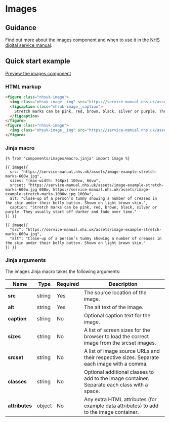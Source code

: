 # Images

## Guidance

Find out more about the images component and when to use it in the [NHS digital service manual](https://service-manual.nhs.uk/design-system/components/images).

## Quick start example

[Preview the images component](https://nhsuk.github.io/nhsuk-frontend/components/images/index.html)

### HTML markup

```html
<figure class="nhsuk-image">
  <img class="nhsuk-image__img" src="https://service-manual.nhs.uk/assets/image-example-stretch-marks-600w.jpg" alt="Close-up of a person’s tummy showing a number of creases in the skin under their belly button. Shown on light brown skin." sizes="(max-width: 768px) 100vw, 66vw" srcset="https://service-manual.nhs.uk/assets/image-example-stretch-marks-600w.jpg 600w, https://service-manual.nhs.uk/assets/image-example-stretch-marks-1000w.jpg 1000w">
  <figcaption class="nhsuk-image__caption">
    Stretch marks can be pink, red, brown, black, silver or purple. They usually start off darker and fade over time.
  </figcaption>
</figure>
<figure class="nhsuk-image">
  <img class="nhsuk-image__img" src="https://service-manual.nhs.uk/assets/image-example-stretch-marks-600w.jpg" alt="Close-up of a person’s tummy showing a number of creases in the skin under their belly button. Shown on light brown skin.">
</figure>
```

### Jinja macro

```
{% from 'components/images/macro.jinja' import image %}

{{ image({
  src: "https://service-manual.nhs.uk/assets/image-example-stretch-marks-600w.jpg",
  sizes: "(max-width: 768px) 100vw, 66vw",
  srcset: "https://service-manual.nhs.uk/assets/image-example-stretch-marks-600w.jpg 600w, https://service-manual.nhs.uk/assets/image-example-stretch-marks-1000w.jpg 1000w",
  alt: "Close-up of a person’s tummy showing a number of creases in the skin under their belly button. Shown on light brown skin.",
  caption: "Stretch marks can be pink, red, brown, black, silver or purple. They usually start off darker and fade over time."
}) }}

{{ image({
  "src": "https://service-manual.nhs.uk/assets/image-example-stretch-marks-600w.jpg",
  "alt": "Close-up of a person’s tummy showing a number of creases in the skin under their belly button. Shown on light brown skin."
}) }}
```

### Jinja arguments

The images Jinja macro takes the following arguments:

| Name           | Type   | Required | Description                                                                                  |
| -------------- | ------ | -------- | -------------------------------------------------------------------------------------------- |
| **src**        | string | Yes      | The source location of the image.                                                            |
| **alt**        | string | Yes      | The alt text of the image.                                                                   |
| **caption**    | string | No       | Optional caption text for the image.                                                         |
| **sizes**      | string | No       | A list of screen sizes for the browser to load the correct image from the srcset images.     |
| **srcset**     | string | No       | A list of image source URLs and their respective sizes. Separate each image with a comma.    |
| **classes**    | string | No       | Optional additional classes to add to the image container. Separate each class with a space. |
| **attributes** | object | No       | Any extra HTML attributes (for example data attributes) to add to the image container.       |
